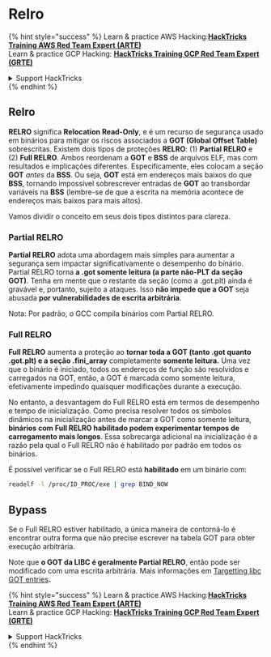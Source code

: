 # Relro

{% hint style="success" %}
Learn & practice AWS Hacking:<img src="/.gitbook/assets/arte.png" alt="" data-size="line">[**HackTricks Training AWS Red Team Expert (ARTE)**](https://training.hacktricks.xyz/courses/arte)<img src="/.gitbook/assets/arte.png" alt="" data-size="line">\
Learn & practice GCP Hacking: <img src="/.gitbook/assets/grte.png" alt="" data-size="line">[**HackTricks Training GCP Red Team Expert (GRTE)**<img src="/.gitbook/assets/grte.png" alt="" data-size="line">](https://training.hacktricks.xyz/courses/grte)

<details>

<summary>Support HackTricks</summary>

* Check the [**subscription plans**](https://github.com/sponsors/carlospolop)!
* **Join the** 💬 [**Discord group**](https://discord.gg/hRep4RUj7f) or the [**telegram group**](https://t.me/peass) or **follow** us on **Twitter** 🐦 [**@hacktricks\_live**](https://twitter.com/hacktricks\_live)**.**
* **Share hacking tricks by submitting PRs to the** [**HackTricks**](https://github.com/carlospolop/hacktricks) and [**HackTricks Cloud**](https://github.com/carlospolop/hacktricks-cloud) github repos.

</details>
{% endhint %}

## Relro

**RELRO** significa **Relocation Read-Only**, e é um recurso de segurança usado em binários para mitigar os riscos associados a **GOT (Global Offset Table)** sobrescritas. Existem dois tipos de proteções **RELRO**: (1) **Partial RELRO** e (2) **Full RELRO**. Ambos reordenam a **GOT** e **BSS** de arquivos ELF, mas com resultados e implicações diferentes. Especificamente, eles colocam a seção **GOT** *antes* da **BSS**. Ou seja, **GOT** está em endereços mais baixos do que **BSS**, tornando impossível sobrescrever entradas de **GOT** ao transbordar variáveis na **BSS** (lembre-se de que a escrita na memória acontece de endereços mais baixos para mais altos).

Vamos dividir o conceito em seus dois tipos distintos para clareza.

### **Partial RELRO**

**Partial RELRO** adota uma abordagem mais simples para aumentar a segurança sem impactar significativamente o desempenho do binário. Partial RELRO torna **a .got somente leitura (a parte não-PLT da seção GOT)**. Tenha em mente que o restante da seção (como a .got.plt) ainda é gravável e, portanto, sujeito a ataques. Isso **não impede que a GOT** seja abusada **por vulnerabilidades de escrita arbitrária**.

Nota: Por padrão, o GCC compila binários com Partial RELRO.

### **Full RELRO**

**Full RELRO** aumenta a proteção ao **tornar toda a GOT (tanto .got quanto .got.plt) e a seção .fini\_array** completamente **somente leitura.** Uma vez que o binário é iniciado, todos os endereços de função são resolvidos e carregados na GOT, então, a GOT é marcada como somente leitura, efetivamente impedindo quaisquer modificações durante a execução.

No entanto, a desvantagem do Full RELRO está em termos de desempenho e tempo de inicialização. Como precisa resolver todos os símbolos dinâmicos na inicialização antes de marcar a GOT como somente leitura, **binários com Full RELRO habilitado podem experimentar tempos de carregamento mais longos**. Essa sobrecarga adicional na inicialização é a razão pela qual o Full RELRO não é habilitado por padrão em todos os binários.

É possível verificar se o Full RELRO está **habilitado** em um binário com:
```bash
readelf -l /proc/ID_PROC/exe | grep BIND_NOW
```
## Bypass

Se o Full RELRO estiver habilitado, a única maneira de contorná-lo é encontrar outra forma que não precise escrever na tabela GOT para obter execução arbitrária.

Note que **o GOT da LIBC é geralmente Partial RELRO**, então pode ser modificado com uma escrita arbitrária. Mais informações em [Targetting libc GOT entries](https://github.com/nobodyisnobody/docs/blob/main/code.execution.on.last.libc/README.md#1---targetting-libc-got-entries)**.**

{% hint style="success" %}
Learn & practice AWS Hacking:<img src="/.gitbook/assets/arte.png" alt="" data-size="line">[**HackTricks Training AWS Red Team Expert (ARTE)**](https://training.hacktricks.xyz/courses/arte)<img src="/.gitbook/assets/arte.png" alt="" data-size="line">\
Learn & practice GCP Hacking: <img src="/.gitbook/assets/grte.png" alt="" data-size="line">[**HackTricks Training GCP Red Team Expert (GRTE)**<img src="/.gitbook/assets/grte.png" alt="" data-size="line">](https://training.hacktricks.xyz/courses/grte)

<details>

<summary>Support HackTricks</summary>

* Check the [**subscription plans**](https://github.com/sponsors/carlospolop)!
* **Join the** 💬 [**Discord group**](https://discord.gg/hRep4RUj7f) or the [**telegram group**](https://t.me/peass) or **follow** us on **Twitter** 🐦 [**@hacktricks\_live**](https://twitter.com/hacktricks\_live)**.**
* **Share hacking tricks by submitting PRs to the** [**HackTricks**](https://github.com/carlospolop/hacktricks) and [**HackTricks Cloud**](https://github.com/carlospolop/hacktricks-cloud) github repos.

</details>
{% endhint %}
